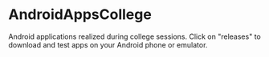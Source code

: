 # AndroidAppsCollege
Android applications realized during college sessions.
Click on "releases" to download and test apps on your Android phone or emulator.
